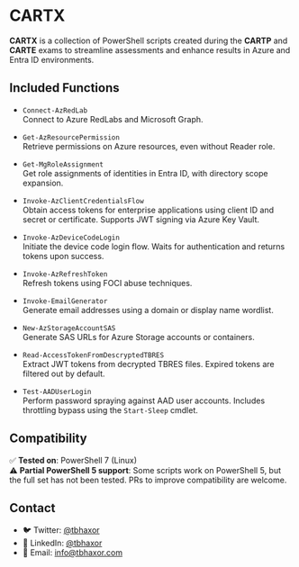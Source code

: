 # CARTX

**CARTX** is a collection of PowerShell scripts created during the **CARTP** and **CARTE** exams to streamline assessments and enhance results in Azure and Entra ID environments.

## Included Functions

- `Connect-AzRedLab`  
  Connect to Azure RedLabs and Microsoft Graph.

- `Get-AzResourcePermission`  
  Retrieve permissions on Azure resources, even without Reader role.

- `Get-MgRoleAssignment`  
  Get role assignments of identities in Entra ID, with directory scope expansion.

- `Invoke-AzClientCredentialsFlow`  
  Obtain access tokens for enterprise applications using client ID and secret or certificate. Supports JWT signing via Azure Key Vault.

- `Invoke-AzDeviceCodeLogin`  
  Initiate the device code login flow. Waits for authentication and returns tokens upon success.

- `Invoke-AzRefreshToken`  
  Refresh tokens using FOCI abuse techniques.

- `Invoke-EmailGenerator`  
  Generate email addresses using a domain or display name wordlist.

- `New-AzStorageAccountSAS`  
  Generate SAS URLs for Azure Storage accounts or containers.

- `Read-AccessTokenFromDescryptedTBRES`  
  Extract JWT tokens from decrypted TBRES files. Expired tokens are filtered out by default.

- `Test-AADUserLogin`  
  Perform password spraying against AAD user accounts. Includes throttling bypass using the `Start-Sleep` cmdlet.

## Compatibility

✅ **Tested on**: PowerShell 7 (Linux)  
⚠️ **Partial PowerShell 5 support**: Some scripts work on PowerShell 5, but the full set has not been tested. PRs to improve compatibility are welcome.

## Contact

- 🐦 Twitter: [@tbhaxor](https://twitter.com/tbhaxor)  
- 💼 LinkedIn: [@tbhaxor](https://www.linkedin.com/in/tbhaxor)  
- 📧 Email: [info@tbhaxor.com](mailto:info@tbhaxor.com)
